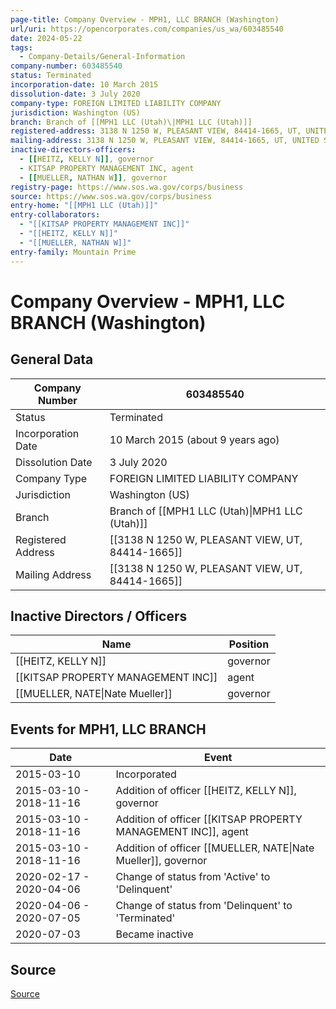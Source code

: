 ```yaml
---
page-title: Company Overview - MPH1, LLC BRANCH (Washington)
url/uri: https://opencorporates.com/companies/us_wa/603485540
date: 2024-05-22
tags:
  - Company-Details/General-Information
company-number: 603485540
status: Terminated
incorporation-date: 10 March 2015
dissolution-date: 3 July 2020
company-type: FOREIGN LIMITED LIABILITY COMPANY
jurisdiction: Washington (US)
branch: Branch of [[MPH1 LLC (Utah)\|MPH1 LLC (Utah)]]
registered-address: 3138 N 1250 W, PLEASANT VIEW, 84414-1665, UT, UNITED STATES
mailing-address: 3138 N 1250 W, PLEASANT VIEW, 84414-1665, UT, UNITED STATES
inactive-directors-officers:
  - [[HEITZ, KELLY N]], governor
  - KITSAP PROPERTY MANAGEMENT INC, agent
  - [[MUELLER, NATHAN W]], governor
registry-page: https://www.sos.wa.gov/corps/business
source: https://www.sos.wa.gov/corps/business
entry-home: "[[MPH1 LLC (Utah)]]"
entry-collaborators:
  - "[[KITSAP PROPERTY MANAGEMENT INC]]"
  - "[[HEITZ, KELLY N]]"
  - "[[MUELLER, NATHAN W]]"
entry-family: Mountain Prime
---
```


# Company Overview - MPH1, LLC BRANCH (Washington)

## General Data

| Company Number      | 603485540                                             |
|---------------------|-------------------------------------------------------|
| Status              | Terminated                                            |
| Incorporation Date  | 10 March 2015 (about 9 years ago)                     |
| Dissolution Date    | 3 July 2020                                           |
| Company Type        | FOREIGN LIMITED LIABILITY COMPANY                     |
| Jurisdiction        | Washington (US)                                       |
| Branch              | Branch of [[MPH1 LLC (Utah)\|MPH1 LLC (Utah)]] |
| Registered Address  | [[3138 N 1250 W, PLEASANT VIEW, UT, 84414-1665]] |
| Mailing Address     | [[3138 N 1250 W, PLEASANT VIEW, UT, 84414-1665]] |

## Inactive Directors / Officers

| Name                                | Position   |
|-------------------------------------|------------|
| [[HEITZ, KELLY N]]        | governor   |
| [[KITSAP PROPERTY MANAGEMENT INC]]      | agent      |
| [[MUELLER, NATE\|Nate Mueller]]            | governor   |

## Events for MPH1, LLC BRANCH

| Date          | Event                                                     |
|---------------|-----------------------------------------------------------|
| 2015-03-10    | Incorporated                                              |
| 2015-03-10 - 2018-11-16 | Addition of officer [[HEITZ, KELLY N]], governor          |
| 2015-03-10 - 2018-11-16 | Addition of officer [[KITSAP PROPERTY MANAGEMENT INC]], agent |
| 2015-03-10 - 2018-11-16 | Addition of officer [[MUELLER, NATE\|Nate Mueller]], governor         |
| 2020-02-17 - 2020-04-06 | Change of status from 'Active' to 'Delinquent'     |
| 2020-04-06 - 2020-07-05 | Change of status from 'Delinquent' to 'Terminated' |
| 2020-07-03    | Became inactive                                           |

## Source

[Source](https://www.sos.wa.gov/corps/business)